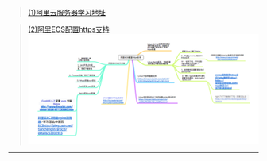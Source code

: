 
>[(1)阿里云服务器学习地址](https://help.aliyun.com/document_detail/25367.html?spm=5176.product25365.6.539.HghrSEd)

>[(2)阿里ECS配置https支持](阿里ECS配置https支持.png)
>![(2)阿里ECS配置https支持](阿里ECS配置https支持.png)

---
